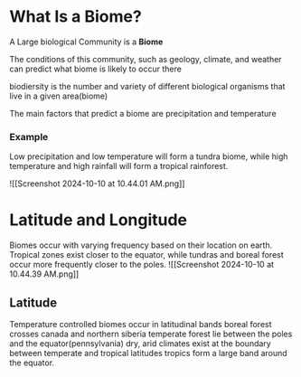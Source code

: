 # What Is a Biome?
A Large biological Community is a **Biome**

The conditions of this community, such as geology, climate, and weather can predict what  biome is likely to occur there

biodiersity is the number and variety of different biological organisms that live in a given area(biome)

The main factors that predict a biome are precipitation and temperature
### Example
Low precipitation and low temperature will form a tundra biome, while high temperature and high rainfall will form a tropical rainforest. 

![[Screenshot 2024-10-10 at 10.44.01 AM.png]]

# Latitude and Longitude
Biomes occur with varying frequency based on their location on earth. Tropical zones exist closer to the equator, while tundras and boreal forest occur more frequently closer to the poles.
![[Screenshot 2024-10-10 at 10.44.39 AM.png]]
## Latitude
Temperature controlled biomes occur in latitudinal bands
boreal forest crosses canada and northern siberia
temperate forest lie between the poles and the equator(pennsylvania)
dry, arid climates exist at the boundary between temperate and tropical latitudes
tropics form a large band around the equator. 
